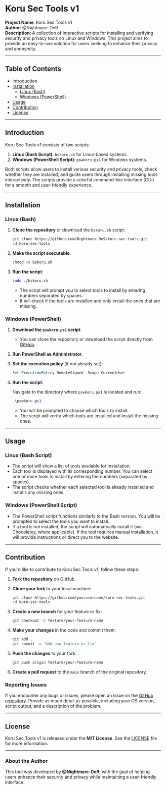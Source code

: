 # Koru Sec Tools v1

**Project Name**: Koru Sec Tools v1  
**Author**: @Nightmare-De9  
**Description**: A collection of interactive scripts for installing and verifying security and privacy tools on Linux and Windows. This project aims to provide an easy-to-use solution for users seeking to enhance their privacy and anonymity.

---

## Table of Contents

- [Introduction](#introduction)
- [Installation](#installation)
  - [Linux (Bash)](#linux-bash)
  - [Windows (PowerShell)](#windows-powershell)
- [Usage](#usage)
- [Contribution](#contribution)
- [License](#license)

---

## Introduction

Koru Sec Tools v1 consists of two scripts:
1. **Linux (Bash Script)**: `bskoru.sh` for Linux-based systems.
2. **Windows (PowerShell Script)**: `pswkoru.ps1` for Windows systems.

Both scripts allow users to install various security and privacy tools, check whether they are installed, and guide users through installing missing tools interactively. The scripts provide a colorful command-line interface (CUI) for a smooth and user-friendly experience.

---

## Installation

### Linux (Bash)

1. **Clone the repository** or download the `bskoru.sh` script:

   ```bash
   git clone https://github.com/Nightmare-De9/koru-sec-tools.git
   cd koru-sec-tools
   ```

2. **Make the script executable**:

   ```bash
   chmod +x bskoru.sh
   ```

3. **Run the script**:

   ```bash
   sudo ./bskoru.sh
   ```

   - The script will prompt you to select tools to install by entering numbers separated by spaces.
   - It will check if the tools are installed and only install the ones that are missing.

### Windows (PowerShell)

1. **Download the `pswkoru.ps1` script**:

   - You can clone the repository or download the script directly from [GitHub](https://github.com/Nightmare-De9/koru-sec-tools).

2. **Run PowerShell as Administrator**.

3. **Set the execution policy** (if not already set):

   ```powershell
   Set-ExecutionPolicy RemoteSigned -Scope CurrentUser
   ```

4. **Run the script**:

   Navigate to the directory where `pswkoru.ps1` is located and run:

   ```powershell
   .\pswkoru.ps1
   ```

   - You will be prompted to choose which tools to install.
   - The script will verify which tools are installed and install the missing ones.

---

## Usage

### Linux (Bash Script)

- The script will show a list of tools available for installation.
- Each tool is displayed with its corresponding number. You can select one or more tools to install by entering the numbers (separated by spaces).
- The script checks whether each selected tool is already installed and installs any missing ones.

### Windows (PowerShell Script)

- The PowerShell script functions similarly to the Bash version. You will be prompted to select the tools you want to install.
- If a tool is not installed, the script will automatically install it (via Chocolatey, where applicable). If the tool requires manual installation, it will provide instructions or direct you to the website.

---

## Contribution

If you'd like to contribute to Koru Sec Tools v1, follow these steps:

1. **Fork the repository** on GitHub.
2. **Clone your fork** to your local machine:

   ```bash
   git clone https://github.com/yourusername/koru-sec-tools.git
   cd koru-sec-tools
   ```

3. **Create a new branch** for your feature or fix:

   ```bash
   git checkout -b feature/your-feature-name
   ```

4. **Make your changes** in the code and commit them:

   ```bash
   git add .
   git commit -m "Add new feature or fix"
   ```

5. **Push the changes** to your fork:

   ```bash
   git push origin feature/your-feature-name
   ```

6. **Create a pull request** to the `main` branch of the original repository.

### Reporting Issues

If you encounter any bugs or issues, please open an issue on the [GitHub repository](https://github.com/Nightmare-De9/koru-sec-tools/issues). Provide as much detail as possible, including your OS version, script output, and a description of the problem.

---

## License

Koru Sec Tools v1 is released under the **MIT License**. See the [LICENSE](LICENSE) file for more information.

---

### About the Author

This tool was developed by **@Nightmare-De9**, with the goal of helping users enhance their security and privacy while maintaining a user-friendly interface.
